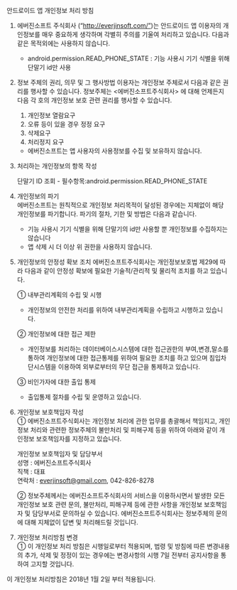 안드로이드 앱 개인정보 처리 방침
1. 에버진소프트 주식회사 (“http://everjinsoft.com/”)는 안드로이드 앱 이용자의 개인정보를 매우 중요하게 생각하며 각별히 주의를 기울여 처리하고 있습니다.
다음과 같은 목적외에는 사용하지 않습니다.
    * android.permission.READ_PHONE_STATE : 기능 사용시 기기 식별을 위해 단말기 id만 사용

2. 정보 주체의 권리, 의무 및 그 행사방법 이용자는 개인정보 주체로서 다음과 같은 권리를 행사할 수 있습니다. 정보주체는 <에버진소프트주식회사> 에 대해 언제든지 다음 각 호의 개인정보 보호 관련 권리를 행사할 수 있습니다.  

    1) 개인정보 열람요구  
    2) 오류 등이 있을 경우 정정 요구  
    3) 삭제요구  
    4) 처리정지 요구  

    * 에버진소프트는 앱 사용자의 사용정보를 수집 및 보유하지 않습니다.

3. 처리하는 개인정보의 항목 작성

    단말기 ID 조회 - 필수항목:android.permission.READ_PHONE_STATE

4. 개인정보의 파기  
    에버진소프트는 원칙적으로 개인정보 처리목적이 달성된 경우에는 지체없이 해당 개인정보를 파기합니다. 파기의 절차, 기한 및 방법은 다음과 같습니다.    

    - 기능 사용시 기기 식별을 위해 단말기의 id만 사용할 뿐 개인정보를 수집하지는 않습니다
    - 앱 삭제 시 더 이상 위 권한을 사용하지 않습니다.

5. 개인정보의 안정성 확보 조치 에버진소프트주식회사는 개인정보보호법 제29에 따라 다음과 같이 안정성 확보에 필요한 기술적/관리적 및 물리적 조치를 하고 있습니다.

    ① 내부관리계획의 수립 및 시행
    * 개인정보의 안전한 처리를 위하여 내부관리계획을 수립하고 시행하고 있습니다.    

    ② 개인정보에 대한 접근 제한
    * 개인정보를 처리하는 데이터베이스시스템에 대한 접근권한의 부여,변경,말소를 통하여 개인정보에 대한 접근통제를 위하여 필요한 조치를 하고 있으며 침입차단시스템을 이용하여 외부로부터의 무단 접근을 통제하고 있습니다.

    ③ 비인가자에 대한 출입 통제
    * 출입통제 절차를 수립 및 운영하고 있습니다.

6. 개인정보 보호책임자 작성  
① 에버진소프트주식회사는 개인정보 처리에 관한 업무를 총괄해서 책임지고, 개인정보 처리와 관련한 정보주체의 불만처리 및 피해구제 등을 위하여 아래와 같이 개인정보 보호책임자를 지정하고 있습니다.

    개인정보 보호책임자 및 담당부서  
    성명 : 에버진소프트주식회사  
    직책 : 대표  
    연락처 : everjinsoft@gmail.com, 042-826-8278  

    ② 정보주체께서는 에버진소프트주식회사의 서비스을 이용하시면서 발생한 모든 개인정보 보호 관련 문의, 불만처리, 피해구제 등에 관한 사항을 개인정보 보호책임자 및 담당부서로 문의하실 수 있습니다. 에버진소프트주식회사는 정보주체의 문의에 대해 지체없이 답변 및 처리해드릴 것입니다.

7. 개인정보 처리방침 변경  
① 이 개인정보 처리 방침은 시행일로부터 적용되며, 법령 및 방침에 따른 변경내용의 추가, 삭제 및 정정이 있는 경우에는 변경사항의 시행 7일 전부터 공지사항을 통하여 고지할 것입니다.

이 개인정보 처리방침은 2018년 1월 2일 부터 적용됩니다.
